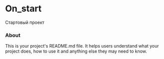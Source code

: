 On_start
========

Стартовый проект

### About

This is your project's README.md file. It helps users understand what your
project does, how to use it and anything else they may need to know.